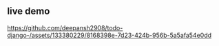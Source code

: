 ## live demo


https://github.com/deepansh2908/todo-django-/assets/133380229/8168398e-7d23-424b-956b-5a5afa54e0dd

